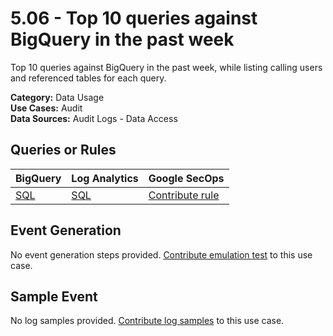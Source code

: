 # 5.06 - Top 10 queries against BigQuery in the past week
Top 10 queries against BigQuery in the past week, while listing calling users and referenced tables for each query.


**Category:** Data Usage
</br>
**Use Cases:** Audit
</br>
**Data Sources:** Audit Logs - Data Access
</br>



## Queries or Rules
BigQuery | Log Analytics | Google SecOps
--- | --- | ---
[SQL](../../backends/bigquery/sql/5_06_BQ_queries_top.sql) | [SQL](../../backends/log_analytics/sql/5_06_BQ_queries_top.sql) | [Contribute rule](../../CONTRIBUTING.md)

## Event Generation
No event generation steps provided. [Contribute emulation test](../../CONTRIBUTING.md) to this use case.

## Sample Event
No log samples provided. [Contribute log samples](../../CONTRIBUTING.md) to this use case.

